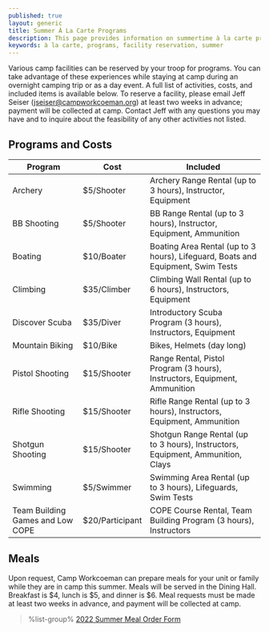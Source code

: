 ```yaml
---
published: true
layout: generic
title: Summer À La Carte Programs
description: This page provides information on summertime à la carte program opportunities at Camp Workcoeman.
keywords: à la carte, programs, facility reservation, summer
---
```


Various camp facilities can be reserved by your troop for programs. You can take advantage of these
experiences while staying at camp during an overnight camping trip or as a day event. A full list of activities,
costs, and included items is available below. To reserve a facility, please email Jeff Seiser
([jseiser@campworkcoeman.org](mailto:jseiser@campworkcoeman.org)) at least two weeks in advance; payment will be collected at camp. Contact Jeff with any questions you may have and to inquire about the feasibility of any other activities not listed.

## Programs and Costs

<table class="table table-hover">
<thead>
  <tr>
    <th>Program</th>
    <th>Cost</th>
    <th>Included</th>
  </tr>
</thead>
<tbody>
  <tr>
    <td>Archery</td>
    <td>$5/Shooter</td>
    <td>Archery Range Rental (up to 3 hours), Instructor, Equipment</td>
  </tr>
  <tr>
    <td>BB Shooting</td>
    <td>$5/Shooter</td>
    <td>BB Range Rental (up to 3 hours), Instructor, Equipment, Ammunition</td>
  </tr>
  <tr>
    <td>Boating</td>
    <td>$10/Boater</td>
    <td>Boating Area Rental (up to 3 hours), Lifeguard, Boats and Equipment, Swim Tests</td>
  </tr>
  <tr>
    <td>Climbing</td>
    <td>$35/Climber</td>
    <td>Climbing Wall Rental (up to 6 hours), Instructors, Equipment</td>
  </tr>
  <tr>
    <td>Discover Scuba</td>
    <td>$35/Diver</td>
    <td>Introductory Scuba Program (3 hours), Instructors, Equipment</td>
  </tr>
  <tr>
    <td>Mountain Biking</td>
    <td>$10/Bike</td>
    <td>Bikes, Helmets (day long)</td>
  </tr>
  <tr>
    <td>Pistol Shooting</td>
    <td>$15/Shooter</td>
    <td>Range Rental, Pistol Program (3 hours), Instructors, Equipment, Ammunition</td>
  </tr>
  <tr>
    <td>Rifle Shooting</td>
    <td>$15/Shooter</td>
    <td>Rifle Range Rental (up to 3 hours), Instructors, Equipment, Ammunition</td>
  </tr>
  <tr>
    <td>Shotgun Shooting</td>
    <td>$15/Shooter</td>
    <td>Shotgun Range Rental (up to 3 hours), Instructors, Equipment, Ammunition, Clays</td>
  </tr>
  <tr>
    <td>Swimming</td>
    <td>$5/Swimmer</td>
    <td>Swimming Area Rental (up to 3 hours), Lifeguards, Swim Tests</td>
  </tr>
  <tr>
    <td>Team Building Games and Low COPE</td>
    <td>$20/Participant</td>
    <td>COPE Course Rental, Team Building Program (3 hours), Instructors</td>
  </tr>
</tbody>
</table>

## Meals

Upon request, Camp Workcoeman can prepare meals for your unit or family while they are in camp this summer. Meals will be served in the Dining Hall. Breakfast is $4, lunch is $5, and dinner is $6. Meal requests must be made at least two weeks in advance, and payment will be collected at camp.

> %list-group%
> <a href="{{ site.url }}/pdf/2022/2022-cw-meal-order-form.pdf" class="list-group-item">2022 Summer Meal Order Form</a>


